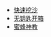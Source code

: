 - [快速挖沙](https://www.bilibili.com/video/BV1fp4y1Q7s8)
- [无钥匙开箱](https://www.bilibili.com/video/BV1MC4y1p7qy)
- [蜜蜂神教](https://www.bilibili.com/video/BV1Dz411v76h)
